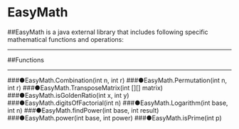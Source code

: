 # EasyMath
##EasyMath is a java external library that includes following specific mathematical functions and operations:
<hr>
##Functions
<hr>
###●EasyMath.Combination(int n, int r)
###●EasyMath.Permutation(int n, int r)
###●EasyMath.TransposeMatrix(int [][] matrix)
###●EasyMath.isGoldenRatio(int x, int y)
###●EasyMath.digitsOfFactorial(int n)
###●EasyMath.Logarithm(int base, int n)
###●EasyMath.findPower(int base, int result)
###●EasyMath.power(int base, int power)
###●EasyMath.isPrime(int p)

